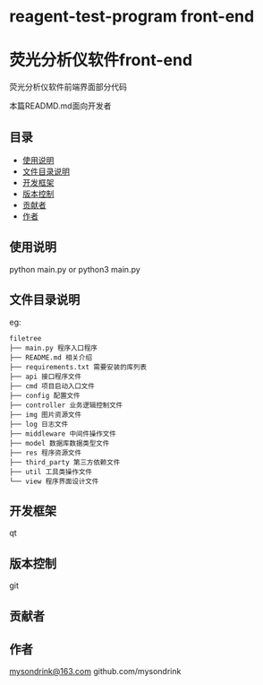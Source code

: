 # reagent-test-program front-end 
# 荧光分析仪软件front-end
荧光分析仪软件前端界面部分代码


<template>
    <div>
        <h1 align="center">荧光分析仪</h1>
        <h2 align="center">采用前后端分离的设计，本项目为第二版设计的升级，为第三版软件</h2>
    </div>
</template>

本篇READMD.md面向开发者

## 目录
- [使用说明](#使用说明)
- [文件目录说明](#文件目录说明)
- [开发框架](#开发框架)
- [版本控制](#版本控制)
- [贡献者](#贡献者)
- [作者](#作者)

## 使用说明

python main.py
or
python3 main.py

## 文件目录说明
eg:

```
filetree 
├── main.py 程序入口程序
├── README.md 相关介绍
├── requirements.txt 需要安装的库列表
├── api 接口程序文件
├── cmd 项目启动入口文件
├── config 配置文件
├── controller 业务逻辑控制文件
├── img 图片资源文件
├── log 日志文件
├── middleware 中间件操作文件
├── model 数据库数据类型文件
├── res 程序资源文件
├── third_party 第三方依赖文件
├── util 工具类操作文件
└── view 程序界面设计文件
```

## 开发框架
qt

## 版本控制
git

## 贡献者

## 作者
mysondrink@163.com
github.com/mysondrink